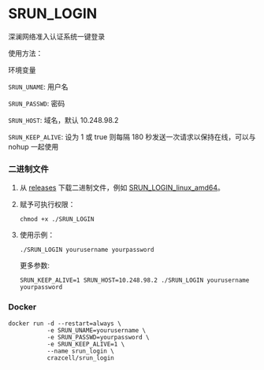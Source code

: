 # SRUN_LOGIN

深澜网络准入认证系统一键登录

使用方法：

环境变量

`SRUN_UNAME`: 用户名

`SRUN_PASSWD`: 密码

`SRUN_HOST`: 域名，默认 10.248.98.2

`SRUN_KEEP_ALIVE`: 设为 1 或 true 则每隔 180 秒发送一次请求以保持在线，可以与 nohup 一起使用

### 二进制文件

1. 从 [releases](https://github.com/hstable/SRUN_LOGIN/releases) 下载二进制文件，例如 [SRUN_LOGIN_linux_amd64](https://github.com/hstable/SRUN_LOGIN/releases/latest/download/SRUN_LOGIN_linux_amd64)。

2. 赋予可执行权限：

   ```shell script
   chmod +x ./SRUN_LOGIN
   ```

3. 使用示例：

   ```shell script
   ./SRUN_LOGIN yourusername yourpassword
   ```

   更多参数:
   ```shell script
   SRUN_KEEP_ALIVE=1 SRUN_HOST=10.248.98.2 ./SRUN_LOGIN yourusername yourpassword
   ```

### Docker

```shell script
docker run -d --restart=always \
           -e SRUN_UNAME=yourusername \
           -e SRUN_PASSWD=yourpassword \
           -e SRUN_KEEP_ALIVE=1 \
           --name srun_login \
           crazcell/srun_login
```

